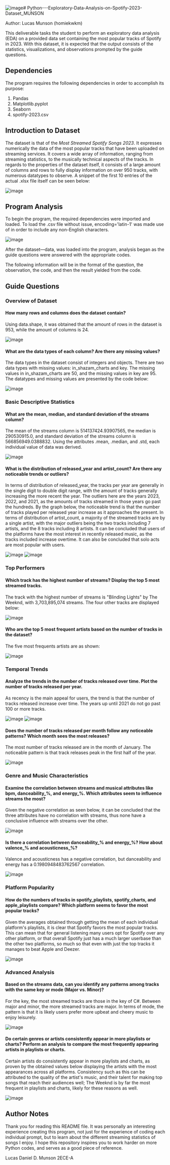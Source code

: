![image](https://github.com/user-attachments/assets/7b9c5675-5c08-4592-996d-88918cd9e964)# Python---Exploratory-Data-Analysis-on-Spotify-2023-Dataset_MUNSON

Author: Lucas Munson (homiekwkm)



This deliverable tasks the student to perform an exploratory data analysis (EDA) on a provided data set containing the most popular tracks of Spotify in 2023. With this dataset, it is expected that the output consists of the statistics, visualizations, and observations prompted by the guide questions.

## Dependencies
The program requires the following dependencies in order to accomplish its purpose:

1. Pandas
2. Matplotlib.pyplot
3. Seaborn
4. spotify-2023.csv

## Introduction to Dataset
The dataset is that of the *Most Streamed Spotify Songs 2023*. It expresses numerically the data of the most popular tracks that have been uploaded on streaming services. It covers a wide array of information, ranging from streaming statistics, to the musically technical aspects of the tracks. In regards to the properties of the dataset itself, it consists of a large amount of columns and rows to fully display information on over 950 tracks, with numerous datatypes to observe. A snippet of the first 10 entries of the actual .xlsx file itself can be seen below:

![image](https://github.com/user-attachments/assets/fd4386da-6173-49ef-8509-3ec252db894b)

## Program Analysis

To begin the program, the required dependencies were imported and loaded. To load the .csv file without issue, encoding='latin-1' was made use of in order to include any non-English characters.

![image](https://github.com/user-attachments/assets/522c68e9-839b-43b3-adb6-6b9626f4b3ec)

After the dataset—data, was loaded into the program, analysis began as the guide questions were answered with the appropriate codes.

The following information will be in the format of the question, the observation, the code, and then the result yielded from the code.

## Guide Questions 

### Overview of Dataset
#### How many rows and columns does the dataset contain?
Using data.shape, it was obtained that the amount of rows in the dataset is 953, while the amount of columns is 24. 

![image](https://github.com/user-attachments/assets/6109846d-30f5-49fc-90c5-9c978d46b43b)

#### What are the data types of each column? Are there any missing values?
The data types in the dataset consist of integers and objects. There are two data types with missing values: in_shazam_charts and key. The missing values in in_shazam_charts are 50, and the missing values in key are 95. The datatypes and missing values are presented by the code below:

![image](https://github.com/user-attachments/assets/2c84d7ba-187e-49b8-a863-750c573c872d)


### Basic Descriptive Statistics
#### What are the mean, median, and standard deviation of the streams column?
The mean of the streams column is 514137424.93907565, the median is 290530915.0, and standard deviation of the streams column is 566856949.0388832. Using the attributes .mean, .median, and .std, each individual value of data was derived.

![image](https://github.com/user-attachments/assets/6af0cff1-2f1c-4d43-840d-1997be3b9034)


#### What is the distribution of released_year and artist_count? Are there any noticeable trends or outliers?
In terms of distribution of released_year, the tracks per year are generally in the single digit to double digit range, with the amount of tracks generally increasing the more recent the year. The outliers here are the years 2023, 2022, and 2021, as the amounts of tracks streamed in those years go past the hundreds. By the graph below, the noticeable trend is that the number of tracks played per released year increase as it approaches the present. In terms of distribution of artist_count, a majority of the streamed tracks are by a single artist, with the major outliers being the two tracks including 7 artists, and the 8 tracks including 8 artists. It can be concluded that users of the platforms have the most interest in recently released music, as the tracks included increase overtime. It can also be concluded that solo acts are most popular with users.

![image](https://github.com/user-attachments/assets/94e76347-bae2-44c0-850c-d161689a5525)
![image](https://github.com/user-attachments/assets/6fbb4680-22e3-4350-aa93-0ce5b04e5fdc)

### Top Performers
#### Which track has the highest number of streams? Display the top 5 most streamed tracks.
The track with the highest number of streams is "Blinding Lights" by The Weeknd, with 3,703,895,074 
streams. The four other tracks are displayed below:

![image](https://github.com/user-attachments/assets/e9cb8721-494b-4583-8483-b3eebd6004cc)

#### Who are the top 5 most frequent artists based on the number of tracks in the dataset?
The five most frequents artists are as shown:

![image](https://github.com/user-attachments/assets/7a027f97-0a16-4538-b6a5-44b0faf002d3)

### Temporal Trends
#### Analyze the trends in the number of tracks released over time. Plot the number of tracks released per year.
As recency is the main appeal for users, the trend is that the number of tracks released increase over time. The years up until 2021 do not go past 100 or more tracks.

![image](https://github.com/user-attachments/assets/c4a7fe03-2a23-4c01-bda5-dccf4245256a)
![image](https://github.com/user-attachments/assets/b097749f-3a18-4992-adbc-e92f085aa08b)

#### Does the number of tracks released per month follow any noticeable patterns? Which month sees the most releases?
The most number of tracks released are in the month of January. The noticeable pattern is that track releases peak in the first half of the year. 

![image](https://github.com/user-attachments/assets/4676d6a2-860a-4c4b-aa64-fbb65e33b668)

### Genre and Music Characteristics
#### Examine the correlation between streams and musical attributes like bpm, danceability_%, and energy_%. Which attributes seem to influence streams the most?
Given the negative correlation as seen below, it can be concluded that the three attributes have no correlation with streams, thus none have a conclusive influence with streams over the other.

![image](https://github.com/user-attachments/assets/2f104e67-77fc-4e73-9ac3-03b1288e2547)

#### Is there a correlation between danceability_% and energy_%? How about valence_% and acousticness_%?
Valence and acousticness has a negative correlation, but danceability and energy has a 0.1980948483762567 correlation.

![image](https://github.com/user-attachments/assets/3b20cc4e-1fa6-4fb9-b16e-4356ec708b00)

### Platform Popularity
#### How do the numbers of tracks in spotify_playlists, spotify_charts, and apple_playlists compare? Which platform seems to favor the most popular tracks?
Given the averages obtained through getting the mean of each individual platform's playlists, it is clear that Spotify favors the most popular tracks. This can mean that for general listening many users opt for Spotify over any other platform, or that overall Spotify just has a much larger userbase than the other two platforms, so much so that even with just the top tracks it manages to beat Apple and Deezer.

![image](https://github.com/user-attachments/assets/aef141db-7dde-4921-9eab-291742397073)

### Advanced Analysis
#### Based on the streams data, can you identify any patterns among tracks with the same key or mode (Major vs. Minor)? 
For the key, the most streamed tracks are those in the key of C#. Between major and minor, the more streamed tracks are major. In terms of mode, the pattern is that it is likely users prefer more upbeat and cheery music to enjoy leisurely.

![image](https://github.com/user-attachments/assets/6b189a48-2ce7-4600-a73f-1aba2caa3db6)

#### Do certain genres or artists consistently appear in more playlists or charts? Perform an analysis to compare the most frequently appearing artists in playlists or charts.
Certain artists do consistently appear in more playlists and charts, as proven by the obtained values below displaying the artists with the most appearances across all platforms. Consistency such as this can be attributed to the quality of the artist's music, and their talent for making top songs that reach their audiences well; The Weeknd is by far the most frequent in playlists and charts, likely for these reasons as well.

![image](https://github.com/user-attachments/assets/99868350-c6bd-4290-a1f5-b445d5eae7b1)

## Author Notes

Thank you for reading this README file. It was personally an interesting experience creating this program, not just for the experience of coding each individual prompt, but to learn about the different streaming statistics of songs I enjoy. I hope this repository inspires you to work harder on more Python codes, and serves as a good piece of reference. 

Lucas Daniel D. Munson
2ECE-A
